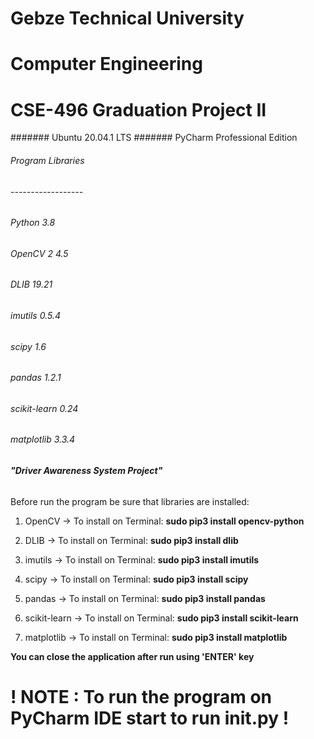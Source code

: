 # Gebze Technical University
# Computer Engineering
# CSE-496 Graduation Project II

####### Ubuntu 20.04.1 LTS
####### PyCharm Professional Edition

###### Program Libraries
###### ------------------
###### Python 3.8
###### OpenCV 2 4.5
###### DLIB 19.21
###### imutils 0.5.4
###### scipy 1.6
###### pandas 1.2.1
###### scikit-learn 0.24
###### matplotlib 3.3.4

###### **"Driver Awareness System Project"**

Before run the program be sure that libraries are installed:

1. OpenCV ->
   To install on Terminal: 
   **sudo pip3 install opencv-python**
   
2. DLIB -> 
   To install on Terminal: 
   **sudo pip3 install dlib**
   
3. imutils -> 
   To install on Terminal: 
   **sudo pip3 install imutils**

4. scipy -> 
   To install on Terminal: 
   **sudo pip3 install scipy**

5. pandas -> 
   To install on Terminal: 
   **sudo pip3 install pandas**
   
6. scikit-learn -> 
   To install on Terminal: 
   **sudo pip3 install scikit-learn**
   
7. matplotlib -> 
   To install on Terminal: 
   **sudo pip3 install matplotlib**


**You can close the application after run using 'ENTER' key**

# **! NOTE : To run the program on PyCharm IDE start to run __init__.py !**